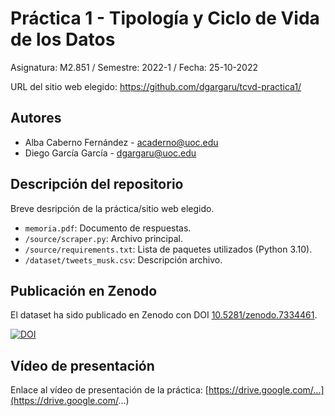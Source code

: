 # Práctica 1 - Tipología y Ciclo de Vida de los Datos

Asignatura: M2.851 / Semestre: 2022-1 / Fecha: 25-10-2022

URL del sitio web elegido: https://github.com/dgargaru/tcvd-practica1/

## Autores
  * Alba Caberno Fernández - [acaderno@uoc.edu](acaderno@uoc.edu)
  * Diego García García - [dgargaru@uoc.edu](dgargaru@uoc.edu)

## Descripción del repositorio
Breve desripción de la práctica/sitio web elegido.

  * `memoria.pdf`: Documento de respuestas.
  * `/source/scraper.py`: Archivo principal.
  * `/source/requirements.txt`: Lista de paquetes utilizados (Python 3.10).
  * `/dataset/tweets_musk.csv`: Descripción archivo.
  

## Publicación en Zenodo
El dataset ha sido publicado en Zenodo con DOI [10.5281/zenodo.7334461](https://doi.org/10.5281/zenodo.7334461).

[![DOI](https://zenodo.org/badge/DOI/10.5281/zenodo.7334461.svg)](https://doi.org/10.5281/zenodo.7334461)

## Vídeo de presentación

Enlace al vídeo de presentación de la práctica: [https://drive.google.com/...](https://drive.google.com/...)
